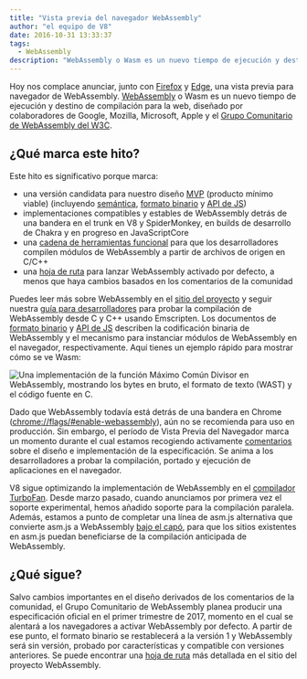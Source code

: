 ```yaml
---
title: "Vista previa del navegador WebAssembly"
author: "el equipo de V8"
date: 2016-10-31 13:33:37
tags:
  - WebAssembly
description: "WebAssembly o Wasm es un nuevo tiempo de ejecución y destino de compilación para la web, ¡ahora disponible detrás de una bandera en Chrome Canary!"
---
```

Hoy nos complace anunciar, junto con [Firefox](https://hacks.mozilla.org/2016/10/webassembly-browser-preview) y [Edge](https://blogs.windows.com/msedgedev/2016/10/31/webassembly-browser-preview/), una vista previa para navegador de WebAssembly. [WebAssembly](http://webassembly.org/) o Wasm es un nuevo tiempo de ejecución y destino de compilación para la web, diseñado por colaboradores de Google, Mozilla, Microsoft, Apple y el [Grupo Comunitario de WebAssembly del W3C](https://www.w3.org/community/webassembly/).

<!--truncate-->
## ¿Qué marca este hito?

Este hito es significativo porque marca:

- una versión candidata para nuestro diseño [MVP](http://webassembly.org/docs/mvp/) (producto mínimo viable) (incluyendo [semántica](http://webassembly.org/docs/semantics/), [formato binario](http://webassembly.org/docs/binary-encoding/) y [API de JS](http://webassembly.org/docs/js/))
- implementaciones compatibles y estables de WebAssembly detrás de una bandera en el trunk en V8 y SpiderMonkey, en builds de desarrollo de Chakra y en progreso en JavaScriptCore
- una [cadena de herramientas funcional](http://webassembly.org/getting-started/developers-guide/) para que los desarrolladores compilen módulos de WebAssembly a partir de archivos de origen en C/C++
- una [hoja de ruta](http://webassembly.org/roadmap/) para lanzar WebAssembly activado por defecto, a menos que haya cambios basados en los comentarios de la comunidad

Puedes leer más sobre WebAssembly en el [sitio del proyecto](http://webassembly.org/) y seguir nuestra [guía para desarrolladores](http://webassembly.org/getting-started/developers-guide/) para probar la compilación de WebAssembly desde C y C++ usando Emscripten. Los documentos de [formato binario](http://webassembly.org/docs/binary-encoding/) y [API de JS](http://webassembly.org/docs/js/) describen la codificación binaria de WebAssembly y el mecanismo para instanciar módulos de WebAssembly en el navegador, respectivamente. Aquí tienes un ejemplo rápido para mostrar cómo se ve Wasm:

![Una implementación de la función Máximo Común Divisor en WebAssembly, mostrando los bytes en bruto, el formato de texto (WAST) y el código fuente en C.](/_img/webassembly-browser-preview/gcd.svg)

Dado que WebAssembly todavía está detrás de una bandera en Chrome ([chrome://flags/#enable-webassembly](chrome://flags/#enable-webassembly)), aún no se recomienda para uso en producción. Sin embargo, el período de Vista Previa del Navegador marca un momento durante el cual estamos recogiendo activamente [comentarios](http://webassembly.org/community/feedback/) sobre el diseño e implementación de la especificación. Se anima a los desarrolladores a probar la compilación, portado y ejecución de aplicaciones en el navegador.

V8 sigue optimizando la implementación de WebAssembly en el [compilador TurboFan](/blog/turbofan-jit). Desde marzo pasado, cuando anunciamos por primera vez el soporte experimental, hemos añadido soporte para la compilación paralela. Además, estamos a punto de completar una línea de asm.js alternativa que convierte asm.js a WebAssembly [bajo el capó](https://www.chromestatus.com/feature/5053365658583040), para que los sitios existentes en asm.js puedan beneficiarse de la compilación anticipada de WebAssembly.

## ¿Qué sigue?

Salvo cambios importantes en el diseño derivados de los comentarios de la comunidad, el Grupo Comunitario de WebAssembly planea producir una especificación oficial en el primer trimestre de 2017, momento en el cual se alentará a los navegadores a activar WebAssembly por defecto. A partir de ese punto, el formato binario se restablecerá a la versión 1 y WebAssembly será sin versión, probado por características y compatible con versiones anteriores. Se puede encontrar una [hoja de ruta](http://webassembly.org/roadmap/) más detallada en el sitio del proyecto WebAssembly.
